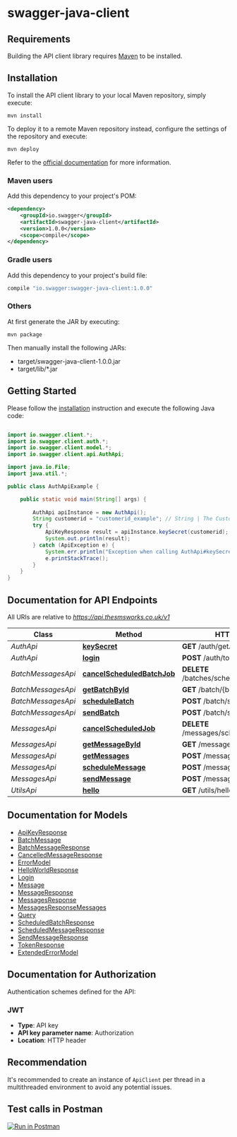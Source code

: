 # swagger-java-client

## Requirements

Building the API client library requires [Maven](https://maven.apache.org/) to be installed.

## Installation

To install the API client library to your local Maven repository, simply execute:

```shell
mvn install
```

To deploy it to a remote Maven repository instead, configure the settings of the repository and execute:

```shell
mvn deploy
```

Refer to the [official documentation](https://maven.apache.org/plugins/maven-deploy-plugin/usage.html) for more information.

### Maven users

Add this dependency to your project's POM:

```xml
<dependency>
    <groupId>io.swagger</groupId>
    <artifactId>swagger-java-client</artifactId>
    <version>1.0.0</version>
    <scope>compile</scope>
</dependency>
```

### Gradle users

Add this dependency to your project's build file:

```groovy
compile "io.swagger:swagger-java-client:1.0.0"
```

### Others

At first generate the JAR by executing:

    mvn package

Then manually install the following JARs:

* target/swagger-java-client-1.0.0.jar
* target/lib/*.jar

## Getting Started

Please follow the [installation](#installation) instruction and execute the following Java code:

```java

import io.swagger.client.*;
import io.swagger.client.auth.*;
import io.swagger.client.model.*;
import io.swagger.client.api.AuthApi;

import java.io.File;
import java.util.*;

public class AuthApiExample {

    public static void main(String[] args) {
        
        AuthApi apiInstance = new AuthApi();
        String customerid = "customerid_example"; // String | The Customer ID
        try {
            ApiKeyResponse result = apiInstance.keySecret(customerid);
            System.out.println(result);
        } catch (ApiException e) {
            System.err.println("Exception when calling AuthApi#keySecret");
            e.printStackTrace();
        }
    }
}

```

## Documentation for API Endpoints

All URIs are relative to *https://api.thesmsworks.co.uk/v1*

Class | Method | HTTP request | Description
------------ | ------------- | ------------- | -------------
*AuthApi* | [**keySecret**](docs/AuthApi.md#keySecret) | **GET** /auth/getApiKey | 
*AuthApi* | [**login**](docs/AuthApi.md#login) | **POST** /auth/token | 
*BatchMessagesApi* | [**cancelScheduledBatchJob**](docs/BatchMessagesApi.md#cancelScheduledBatchJob) | **DELETE** /batches/schedule/{batchid} | 
*BatchMessagesApi* | [**getBatchById**](docs/BatchMessagesApi.md#getBatchById) | **GET** /batch/{batchid} | 
*BatchMessagesApi* | [**scheduleBatch**](docs/BatchMessagesApi.md#scheduleBatch) | **POST** /batch/schedule | 
*BatchMessagesApi* | [**sendBatch**](docs/BatchMessagesApi.md#sendBatch) | **POST** /batch/send | 
*MessagesApi* | [**cancelScheduledJob**](docs/MessagesApi.md#cancelScheduledJob) | **DELETE** /messages/schedule/{messageid} | 
*MessagesApi* | [**getMessageById**](docs/MessagesApi.md#getMessageById) | **GET** /messages/{messageid} | 
*MessagesApi* | [**getMessages**](docs/MessagesApi.md#getMessages) | **POST** /messages | 
*MessagesApi* | [**scheduleMessage**](docs/MessagesApi.md#scheduleMessage) | **POST** /message/schedule | 
*MessagesApi* | [**sendMessage**](docs/MessagesApi.md#sendMessage) | **POST** /message/send | 
*UtilsApi* | [**hello**](docs/UtilsApi.md#hello) | **GET** /utils/hello | 


## Documentation for Models

 - [ApiKeyResponse](docs/ApiKeyResponse.md)
 - [BatchMessage](docs/BatchMessage.md)
 - [BatchMessageResponse](docs/BatchMessageResponse.md)
 - [CancelledMessageResponse](docs/CancelledMessageResponse.md)
 - [ErrorModel](docs/ErrorModel.md)
 - [HelloWorldResponse](docs/HelloWorldResponse.md)
 - [Login](docs/Login.md)
 - [Message](docs/Message.md)
 - [MessageResponse](docs/MessageResponse.md)
 - [MessagesResponse](docs/MessagesResponse.md)
 - [MessagesResponseMessages](docs/MessagesResponseMessages.md)
 - [Query](docs/Query.md)
 - [ScheduledBatchResponse](docs/ScheduledBatchResponse.md)
 - [ScheduledMessageResponse](docs/ScheduledMessageResponse.md)
 - [SendMessageResponse](docs/SendMessageResponse.md)
 - [TokenResponse](docs/TokenResponse.md)
 - [ExtendedErrorModel](docs/ExtendedErrorModel.md)


## Documentation for Authorization

Authentication schemes defined for the API:
### JWT

- **Type**: API key
- **API key parameter name**: Authorization
- **Location**: HTTP header


## Recommendation

It's recommended to create an instance of `ApiClient` per thread in a multithreaded environment to avoid any potential issues.

## Test calls in Postman

[![Run in Postman](https://run.pstmn.io/button.svg)](https://app.getpostman.com/run-collection/5348de8f62f83cddcee3)



